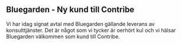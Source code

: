 ## Bluegarden - Ny kund till Contribe

Vi har idag signat avtal med Bluegarden gällande leverans av konsulttjänster. Det är något som vi tycker är oerhört kul och vi hälsar Bluegarden välkommen som kund till Contribe.